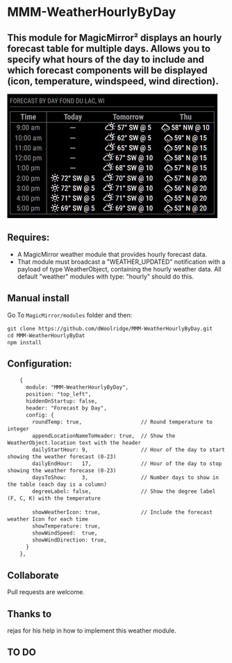 # MMM-WeatherHourlyByDay
## This module for MagicMirror² displays an hourly forecast table for multiple days.  Allows you to specify what hours of the day to include and which forecast components will be displayed (icon, temperature, windspeed, wind direction).

![Screen shot](images/WeatherHourlyByDay.png)

## Requires:
- A MagicMirror weather module that provides hourly forecast data.
- That module must broadcast a "WEATHER_UPDATED" notification with a payload of type WeatherObject, containing the hourly weather data.  All default "weather" modules with type: "hourly" should do this.


## Manual install
Go To ```MagicMirror/modules``` folder and then:
```
git clone https://github.com/dWoolridge/MMM-WeatherHourlyByDay.git
cd MMM-WeatherHourlyByDat
npm install
```
## Configuration:
```
    {
      module: "MMM-WeatherHourlyByDay",
      position: "top_left",
      hiddenOnStartup: false,
      header: "Forecast by Day",
      config: {
        roundTemp: true,                   // Round temperature to integer
        appendLocationNameToHeader: true,  // Show the WeatherObject.location text with the header
        dailyStartHour: 9,                 // Hour of the day to start showing the weather forecast (0-23)
        dailyEndHour:   17,                // Hour of the day to stop showing the weather forecase (0-23)
        daysToShow:     3,                 // Number days to show in the table (each day is a column)
        degreeLabel: false,                // Show the degree label (F, C, K) with the temperature

        showWeatherIcon: true,             // Include the forecast weather Icon for each time
        showTemperature: true,
        showWindSpeed:  true,
        showWindDirection: true,
      }
    },
```
## Collaborate
Pull requests are welcome.

## Thanks to
rejas for his help in how to implement this weather module.

## TO DO
